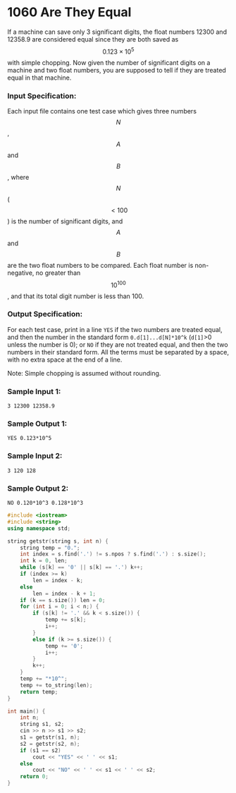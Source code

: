 # 1060 Are They Equal
If a machine can save only 3 significant digits, the float numbers 12300 and 12358.9 are considered equal since they are both saved as $$0.123\times 10^5$$ with simple chopping. Now given the number of significant digits on a machine and two float numbers, you are supposed to tell if they are treated equal in that machine.

### Input Specification:

Each input file contains one test case which gives three numbers $$N$$, $$A$$ and $$B$$, where $$N$$ ($$<100$$) is the number of significant digits, and $$A$$ and $$B$$ are the two float numbers to be compared. Each float number is non-negative, no greater than $$10^{100}$$, and that its total digit number is less than 100.

### Output Specification:

For each test case, print in a line `YES` if the two numbers are treated equal, and then the number in the standard form `0.d[1]...d[N]*10^k` (`d[1]`>0 unless the number is 0); or `NO` if they are not treated equal, and then the two numbers in their standard form. All the terms must be separated by a space, with no extra space at the end of a line.

Note: Simple chopping is assumed without rounding.

### Sample Input 1:
```in
3 12300 12358.9
```

### Sample Output 1:
```out
YES 0.123*10^5
```

### Sample Input 2:
```in
3 120 128
```

### Sample Output 2:
```out
NO 0.120*10^3 0.128*10^3
```


```cpp
#include <iostream>
#include <string>
using namespace std;

string getstr(string s, int n) {
	string temp = "0.";
	int index = s.find('.') != s.npos ? s.find('.') : s.size();
	int k = 0, len;
	while (s[k] == '0' || s[k] == '.') k++;
	if (index >= k)
		len = index - k;
	else
		len = index - k + 1;
	if (k == s.size()) len = 0;
	for (int i = 0; i < n;) {
		if (s[k] != '.' && k < s.size()) {
			temp += s[k];
			i++;
		}
		else if (k >= s.size()) {
			temp += '0';
			i++;
		}
		k++;
	}
	temp += "*10^";
	temp += to_string(len);
	return temp;
}

int main() {
	int n;
	string s1, s2;
	cin >> n >> s1 >> s2;
	s1 = getstr(s1, n);
	s2 = getstr(s2, n);
	if (s1 == s2)
		cout << "YES" << ' ' << s1;
	else
		cout << "NO" << ' ' << s1 << ' ' << s2;
	return 0;
}
```
